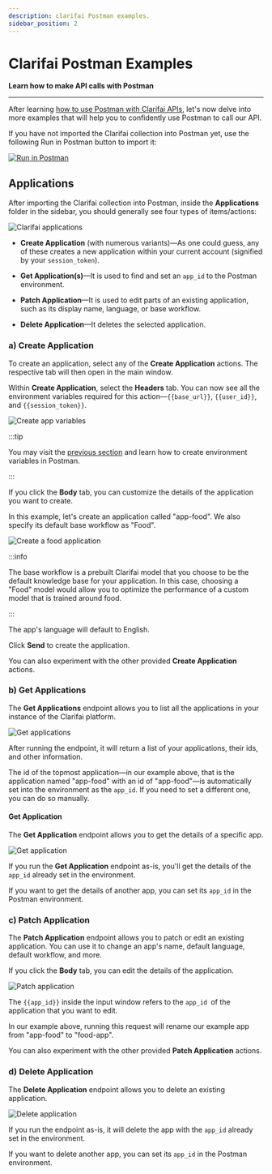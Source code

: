 ```yaml
---
description: clarifai Postman examples.
sidebar_position: 2
---
```


# Clarifai Postman Examples

**Learn how to make API calls with Postman**
<hr />

After learning [how to use Postman with Clarifai APIs](https://docs.clarifai.com/api-guide/api-overview/helpful-api-resources/using-postman-with-clarifai-apis), let's now delve into more examples that will help you to confidently use Postman to call our API. 

If you have not imported the Clarifai collection into Postman yet, use the following Run in Postman button to import it: 

[![Run in Postman](https://run.pstmn.io/button.svg)](https://app.getpostman.com/run-collection/8c7850b96f74d0fc03c0)

## Applications

After importing the Clarifai collection into Postman, inside the **Applications** folder in the sidebar, you should generally see four types of items/actions:


![Clarifai applications](/img/postman/clarifai_applications.png)


- **Create Application** (with numerous variants)—As one could guess, any of these creates a new application within your current account (signified by your `session_token`).

- **Get Application(s)**—It is used to find and set an `app_id` to the Postman environment.

- **Patch Application**—It is used to edit parts of an existing application, such as its display name, language, or base workflow.

- **Delete Application**—It deletes the selected application.

### a) Create Application

To create an application, select any of the **Create Application** actions. The respective tab will then open in the main window. 

Within **Create Application**, select the **Headers** tab. You can now see all the environment variables required for this action—`{{base_url}}`, `{{user_id}}`, and `{{session_token}}`.

![Create app variables](/img/postman/create_app_variables.png)

:::tip

You may visit the [previous section](https://docs.clarifai.com/api-guide/api-overview/helpful-api-resources/using-postman-with-clarifai-apis#setting-up-postman-environment) and learn how to create environment variables in Postman. 

:::

If you click the **Body** tab, you can customize the details of the application you want to create. 

In this example, let's create an application called "app-food". We also specify its default base workflow as "Food". 

![Create a food application](/img/postman/create_food_application.png)

:::info

The base workflow is a prebuilt Clarifai model that you choose to be the default knowledge base for your application. In this case, choosing a "Food" model would allow you to optimize the performance of a custom model that is trained around food. 

:::

The app's language will default to English. 

Click **Send** to create the application. 

You can also experiment with the other provided **Create Application** actions. 

### b) Get Applications

The **Get Applications** endpoint allows you to list all the applications in your instance of the Clarifai platform. 

![Get applications](/img/postman/get_applications.png)

After running the endpoint, it will return a list of your applications, their ids, and other information. 

The id of the topmost application—in our example above, that is the application named "app-food" with an id of "app-food"—is automatically set into the environment as the `app_id`. If you need to set a different one, you can do so manually.

#### Get Application

The **Get Application** endpoint allows you to get the details of a specific app.

![Get application](/img/postman/get_application.png)

If you run the **Get Application** endpoint as-is, you'll get the details of the `app_id` already set in the environment. 

If you want to get the details of another app, you can set its `app_id` in the Postman environment. 

### c) Patch Application

The **Patch Application** endpoint allows you to patch or edit an existing application. You can use it to change an app's name, default language, default workflow, and more.

If you click the **Body** tab, you can edit the details of the application. 

![Patch application](/img/postman/patch_application.png)

The `{{app_id}}` inside the input window refers to the `app_id `of the application that you want to edit.

In our example above, running this request will rename our example app from "app-food" to "food-app".

You can also experiment with the other provided **Patch Application** actions. 

### d) Delete Application

The **Delete Application** endpoint allows you to delete an existing application.

![Delete application](/img/postman/delete_application.png)

If you run the endpoint as-is, it will delete the app with the `app_id` already set in the environment. 

If you want to delete another app, you can set its `app_id` in the Postman environment. 





